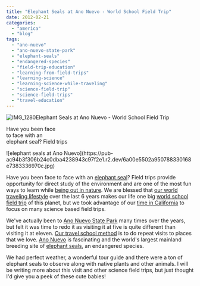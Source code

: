 ```yaml
---
title: "Elephant Seals at Ano Nuevo - World School Field Trip"
date: 2012-02-21
categories: 
  - "america"
  - "blog"
tags: 
  - "ano-nuevo"
  - "ano-nuevo-state-park"
  - "elephant-seals"
  - "endangered-species"
  - "field-trip-education"
  - "learning-from-field-trips"
  - "learning-science"
  - "learning-science-while-traveling"
  - "science-field-trip"
  - "science-field-trips"
  - "travel-education"
---
```


![IMG_1280](https://pub-ac94b3f306b24c0dba4238943c97f2e1.r2.dev/6a00e5502a950788330168e7383291970c.jpg)Elephant Seals at Ano Nuevo - 
World School Field Trip

Have you been face  
to face with an  
elephant seal? Field trips

<!--more--> ![elephant seals at Ano Nuevo](https://pub-ac94b3f306b24c0dba4238943c97f2e1.r2.dev/6a00e5502a950788330168e7383336970c.jpg)

Have you been face to face with an [elephant seal](http://www.parks.ca.gov/?page_id=1115 "elephant seal")? Field trips provide opportunity for direct study of the environment and are one of the most fun ways to learn while [being out in nature](http://soultravelers3new.local/2011/07/beautiful-butterfly-flowers-and-family-travel.html "being out in nature"). We are blessed that [our world traveling lifestyle](http://soultravelers3new.local/2012/01/amazing-family-world-tour.html "our world traveling lifestyle") over the last 6 years makes our life one big [world school field trip](http://soultravelers3new.local/2010/03/long-term-family-travel-homeschool-roadschool-world-school-digitalnomad-lifestyle-design-virtual-.html "one big world school field trip") of this planet, but we took advantage of our [time in California](http://soultravelers3new.local/2012/02/beautiful-capitola-californias-oldest-beach.html "visiting California") to focus on many science based field trips.  
  
We've actually been to [Ano Nuevo State Park](http://www.parks.ca.gov/?page_id=523 "Ano Nuevo state park") many times over the years, but felt it was time to redo it as visiting it at five is quite different than visiting it at eleven. [Our travel school method](http://soultravelers3new.local/2012/02/travel-schooling-learning-through-travel.html "how to travel school") is to do repeat visits to places that we love. [Ano Nuevo](http://en.wikipedia.org/wiki/A%C3%B1o_Nuevo_State_Park "ano nuevo") is fascinating and the world's largest mainland breeding site of [elephant seals](http://en.wikipedia.org/wiki/Elephant_seal "elephant seals"), an endangered species.  
  
We had perfect weather, a wonderful tour guide and there were a ton of elephant seals to observe along with native plants and other animals. I will be writing more about this visit and other science field trips, but just thought I'd give you a peek of these cute babies!
